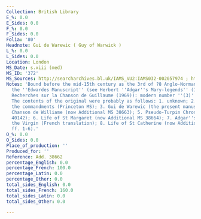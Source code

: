 ```yaml
---
Collection: British Library
E_%: 0.0
E_Sides: 0.0
F_%: 0.0
F_Sides: 0.0
Folia: '80'
Headnote: Gui de Warewic ( Guy of Warwick )
L_%: 0.0
L_Sides: 0.0
Location: London
MS_Date: s.xiii (med)
MS_ID: '372'
MS_Sources: http://searcharchives.bl.uk/IAMS_VU2:IAMS032-002057974 ; https://www.europeana.eu/portal/en/record/9200397/BibliographicResource_3000126257661.html
Notes: 'Bound before the mid-15th century as the 3rd of ?8 Anglo-Norman romances in
  the ''Edwardes Manuscript'' (see Herbert ''Adgar''s Mary-legends'' (1906) and Wathelet-William
  Recherches sur la Chanson de Guillaume (1969)): modern number ''(3)'', (f. 1r).
  The contents of the original were probably as follows: 1. unknown; 2. Treatise on
  the commandments (Princeton MS); 3. Gui de Warewic (the present manuscript); 4.
  Chanson de Williame (now Additional MS 38663); 5. Pseudo-Turpin Chronicle (now Additional
  40142); 6. Life of St Margaret (now Additional MS 38664); 7. Adgar''s miracles of
  the Virgin (French translation); 8. Life of St Catherine (now Additional 40143,
  ff. 1-6).'
O_%: 0.0
O_Sides: 0.0
Place_of_production: ''
Produced_for: ''
Reference: Add. 38662
percentage_English: 0.0
percentage_French: 100.0
percentage_Latin: 0.0
percentage_Other: 0.0
total_sides_English: 0.0
total_sides_French: 160.0
total_sides_Latin: 0.0
total_sides_Other: 0.0

---
```

